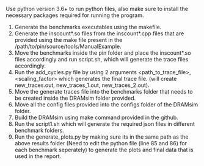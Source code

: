 Use python version 3.6+ to run python files, also make sure to install the necessary packages required for running the program.

1) Generate the benchmarks executables using the makefile.
2) Generate the inscount*.so files from the inscount*.cpp files that are provided using the make file present in the /path/to/pin/source/tools/ManualExample.
3) Move the benchmarks inside the pin folder and place the inscount*.so files accordingly and run script.sh, which will generate the trace files accordingly.
4) Run the add_cycles.py file by using 2 arguments <path_to_trace_file>, <scaling_factor> which generates the final trace file. (will create new_traces.out, new_traces_1.out, new_traces_2.out).
5) Move the generate traces file into the benchmarks folder that needs to be created inside the DRAMsim folder provided.
6) Move all the config files provided into the configs folder of the DRAMsim folder.
7) Build the DRAMsim using make command provided in the github.
8) Run the script1.sh which will generate the required json files in different benchmark folders.
9) Run the generate_plots.py by making sure its in the same path as the above results folder (Need to edit the python file (line 85 and 86) for each benchmark seperately) to generate the plots and final data that is used in the report.